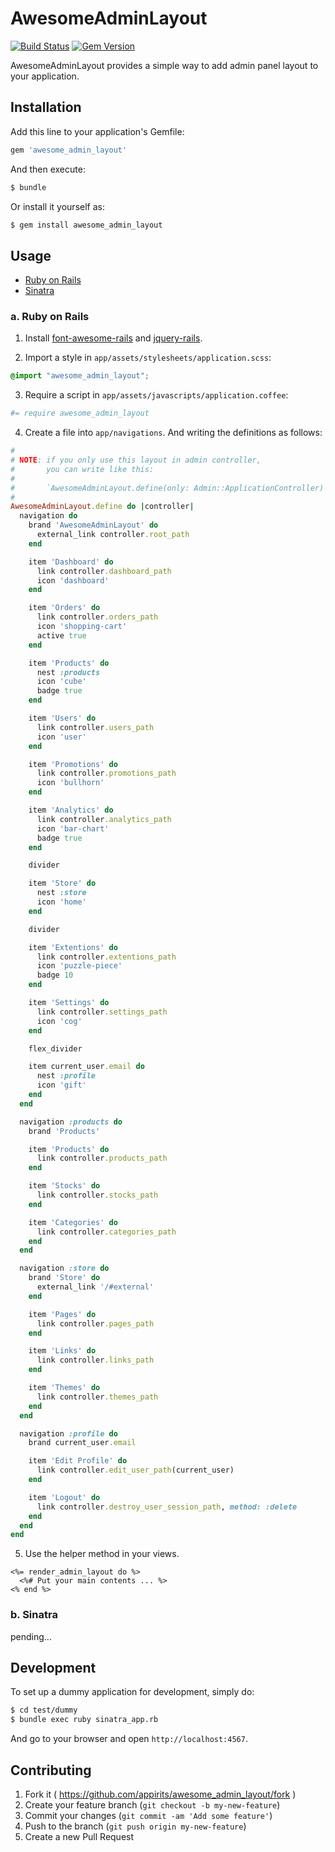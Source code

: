 # AwesomeAdminLayout

[![Build Status](https://img.shields.io/travis/appirits/awesome_admin_layout.svg?style=flat-square)](http://travis-ci.org/appirits/awesome_admin_layout)
[![Gem Version](https://img.shields.io/gem/v/awesome_admin_layout.svg?style=flat-square)](https://rubygems.org/gems/awesome_admin_layout)

AwesomeAdminLayout provides a simple way to add admin panel layout to your application.

## Installation

Add this line to your application's Gemfile:

```ruby
gem 'awesome_admin_layout'
```

And then execute:

```sh
$ bundle
```

Or install it yourself as:

```sh
$ gem install awesome_admin_layout
```

## Usage

- [Ruby on Rails](#a-ruby-on-rails)
- [Sinatra](#b-sinatra)

### a. Ruby on Rails

1. Install [font-awesome-rails](https://github.com/bokmann/font-awesome-rails) and [jquery-rails](https://github.com/rails/jquery-rails).

2. Import a style in `app/assets/stylesheets/application.scss`:

  ```scss
  @import "awesome_admin_layout";
  ```

3. Require a script in `app/assets/javascripts/application.coffee`:

  ```coffee
  #= require awesome_admin_layout
  ```

4. Create a file into `app/navigations`.
   And writing the definitions as follows:

  ```ruby
  #
  # NOTE: if you only use this layout in admin controller,
  #       you can write like this:
  #
  #       `AwesomeAdminLayout.define(only: Admin::ApplicationController)`
  #
  AwesomeAdminLayout.define do |controller|
    navigation do
      brand 'AwesomeAdminLayout' do
        external_link controller.root_path
      end

      item 'Dashboard' do
        link controller.dashboard_path
        icon 'dashboard'
      end

      item 'Orders' do
        link controller.orders_path
        icon 'shopping-cart'
        active true
      end

      item 'Products' do
        nest :products
        icon 'cube'
        badge true
      end

      item 'Users' do
        link controller.users_path
        icon 'user'
      end

      item 'Promotions' do
        link controller.promotions_path
        icon 'bullhorn'
      end

      item 'Analytics' do
        link controller.analytics_path
        icon 'bar-chart'
        badge true
      end

      divider

      item 'Store' do
        nest :store
        icon 'home'
      end

      divider

      item 'Extentions' do
        link controller.extentions_path
        icon 'puzzle-piece'
        badge 10
      end

      item 'Settings' do
        link controller.settings_path
        icon 'cog'
      end

      flex_divider

      item current_user.email do
        nest :profile
        icon 'gift'
      end
    end

    navigation :products do
      brand 'Products'

      item 'Products' do
        link controller.products_path
      end

      item 'Stocks' do
        link controller.stocks_path
      end

      item 'Categories' do
        link controller.categories_path
      end
    end

    navigation :store do
      brand 'Store' do
        external_link '/#external'
      end

      item 'Pages' do
        link controller.pages_path
      end

      item 'Links' do
        link controller.links_path
      end

      item 'Themes' do
        link controller.themes_path
      end
    end

    navigation :profile do
      brand current_user.email

      item 'Edit Profile' do
        link controller.edit_user_path(current_user)
      end

      item 'Logout' do
        link controller.destroy_user_session_path, method: :delete
      end
    end
  end
  ```

5. Use the helper method in your views.

  ```erb
  <%= render_admin_layout do %>
    <%# Put your main contents ... %>
  <% end %>
  ```

### b. Sinatra

pending...

## Development

To set up a dummy application for development, simply do:

```sh
$ cd test/dummy
$ bundle exec ruby sinatra_app.rb
```

And go to your browser and open `http://localhost:4567`.

## Contributing

1. Fork it ( https://github.com/appirits/awesome_admin_layout/fork )
2. Create your feature branch (`git checkout -b my-new-feature`)
3. Commit your changes (`git commit -am 'Add some feature'`)
4. Push to the branch (`git push origin my-new-feature`)
5. Create a new Pull Request
